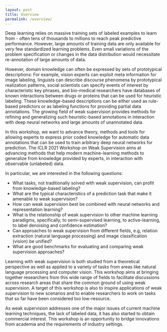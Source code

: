 ```yaml
---
layout: post
title: Overview
permalink: /overview/
---
```


Deep learning relies on massive training sets of labeled examples to learn from - often tens of thousands to millions to reach peak predictive performance. However, large amounts of training data are only available for very few standardized learning problems. Even small variations of the problem specification or changes in the data distribution would necessitate re-annotation of large amounts of data. 

However, domain knowledge can often be expressed by sets of prototypical descriptions: For example, vision experts can exploit meta information for image labeling, linguists can describe discourse phenomena by prototypical realization patterns, social scientists can specify events of interest by characteristic key phrases, and bio-medical researchers have databases of known interactions between drugs or proteins that can be used for heuristic labeling. These knowledge-based descriptions can be either used as rule-based predictors or as labeling functions for providing partial data annotations. The growing field of weak supervision provides methods for refining and generalizing such heuristic-based annotations in interaction with deep neural networks and large amounts of unannotated data. 

In this workshop, we want to advance theory, methods and tools for allowing experts to express prior coded knowledge for automatic data annotations that can be used to train arbitrary deep neural networks for prediction. The ICLR 2021 Workshop on Weak Supervision aims at advancing methods that help modern machine-learning methods to generalize from knowledge provided by experts, in interaction with observable (unlabeled) data. 

In particular, we are interested in the following questions: 

- What tasks, not traditionally solved with weak supervision, can profit from knowledge-based labeling?
- What are the typical characteristics of a prediction task that make it amenable to weak supervision? 
- How can weak supervision best be combined with neural networks and representation learning? 
- What is the relationship of weak supervision to other machine learning paradigms, specifically, to semi-supervised learning, to active-learning, to label denoising and confidence estimation? 
- Can approaches to weak supervision from different fields, e.g, relation extraction (natural language processing) and image classification (vision) be unified? 
- What are good benchmarks for evaluating and comparing weak supervision approaches? 

Learning with weak supervision is both studied from a theoretical perspective as well as applied to a variety of tasks from areas like natural language processing and computer vision. This workshop aims at bringing together researchers from this wide range of fields to facilitate discussions across research areas that share the common ground of using weak supervision. A target of this workshop is also to inspire applications of weak supervision to new scenarios and to enable researchers to work on tasks that so far have been considered too low-resource. 

As weak supervision addresses one of the major issues of current machine learning techniques, the lack of labeled data, it has also started to obtain commercial interest. This workshop is an opportunity to bridge innovations from academia and the requirements of industry settings. 
